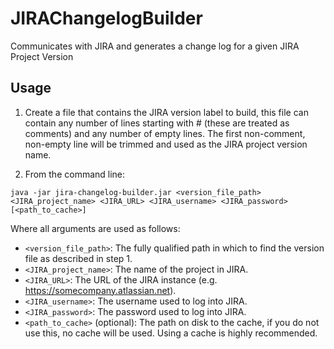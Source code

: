 JIRAChangelogBuilder
====================

Communicates with JIRA and generates a change log for a given JIRA Project Version

Usage
-----

1) Create a file that contains the JIRA version label to build, this file can contain any number of lines starting with # (these are treated as comments) and any number of empty lines. The first non-comment, non-empty line will be trimmed and used as the JIRA project version name.

2) From the command line:

`java -jar jira-changelog-builder.jar <version_file_path> <JIRA_project_name> <JIRA_URL> <JIRA_username> <JIRA_password> [<path_to_cache>]`
  
Where all arguments are used as follows:
  
  *  `<version_file_path>`: The fully qualified path in which to find the version file as described in step 1.
  *  `<JIRA_project_name>`: The name of the project in JIRA.
  *  `<JIRA_URL>`: The URL of the JIRA instance (e.g. https://somecompany.atlassian.net).
  *  `<JIRA_username>`: The username used to log into JIRA.
  *  `<JIRA_password>`: The password used to log into JIRA.
  *  `<path_to_cache>` (optional): The path on disk to the cache, if you do not use this, no cache will be used. Using a cache is highly recommended.